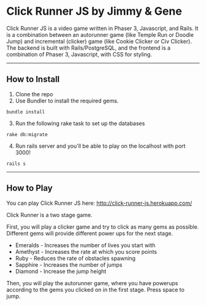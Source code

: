Click Runner JS by Jimmy & Gene
========================


Click Runner JS is a video game written in Phaser 3, Javascript, and Rails. It is a combination between an autorunner game (like Temple Run or Doodle Jump) and incremental (clicker) game (like Cookie Clicker or Civ Clicker). The backend is built with Rails/PostgreSQL, and the frontend is a combination of Phaser 3, Javascript, with CSS for styling.

---

## How to Install
1. Clone the repo
2. Use Bundler to install the required gems.
```
bundle install
```
3. Run the following rake task to set up the databases
```
rake db:migrate
```
4. Run rails server and you'll be able to play on the localhost with port 3000! 
```
rails s
```
---
## How to Play

You can play Click Runner JS here: 
http://click-runner-js.herokuapp.com/

Click Runner is a two stage game. 

First, you will play a clicker game and try to click as many gems as possible. Different gems will provide different power ups for the next stage.
* Emeralds - Increases the number of lives you start with
* Amethyst - Increases the rate at which you score points 
* Ruby - Reduces the rate of obstacles spawning
* Sapphire - Increases the number of jumps
* Diamond - Increase the jump height


Then, you will play the autorunner game, where you have powerups according to the gems you clicked on in the first stage. Press space to jump.
